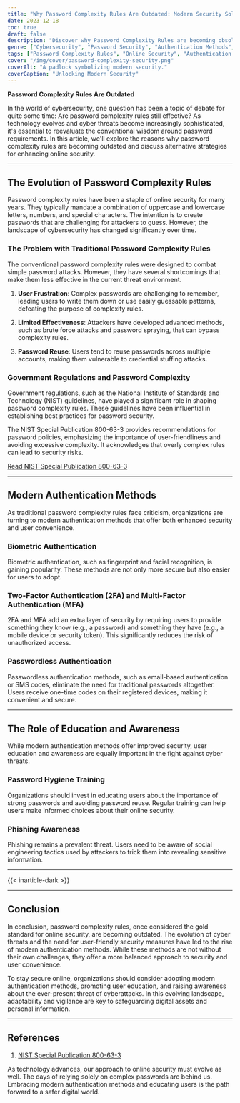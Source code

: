 ```yaml
---
title: "Why Password Complexity Rules Are Outdated: Modern Security Solutions"
date: 2023-12-18
toc: true
draft: false
description: "Discover why Password Complexity Rules are becoming obsolete and explore effortless ways to enhance online security in this informative article."
genre: ["Cybersecurity", "Password Security", "Authentication Methods", "Online Threats", "User Education", "NIST Guidelines", "Modern Authentication", "Phishing Awareness", "Digital Security", "Online Safety"]
tags: ["Password Complexity Rules", "Online Security", "Authentication Methods", "NIST Guidelines", "Cybersecurity", "User Education", "Phishing Awareness", "Password Hygiene", "Two-Factor Authentication", "Biometric Authentication", "Passwordless Authentication", "Password Security", "Digital Security", "User Awareness", "Cyber Threats", "Password Best Practices", "Modern Authentication", "Secure Online Access", "Enhanced Security Measures", "Cyber Defense", "Online Privacy", "Authentication Security", "Online Vulnerabilities", "Cybersecurity Strategies", "Online Threat Landscape", "NIST Recommendations", "User-Friendly Security", "Security Awareness", "Effortless Online Safety", "Cybersecurity Evolution"]
cover: "/img/cover/password-complexity-security.png"
coverAlt: "A padlock symbolizing modern security."
coverCaption: "Unlocking Modern Security"
---
```


**Password Complexity Rules Are Outdated**

In the world of cybersecurity, one question has been a topic of debate for quite some time: Are password complexity rules still effective? As technology evolves and cyber threats become increasingly sophisticated, it's essential to reevaluate the conventional wisdom around password requirements. In this article, we'll explore the reasons why password complexity rules are becoming outdated and discuss alternative strategies for enhancing online security.

______

## The Evolution of Password Complexity Rules

Password complexity rules have been a staple of online security for many years. They typically mandate a combination of uppercase and lowercase letters, numbers, and special characters. The intention is to create passwords that are challenging for attackers to guess. However, the landscape of cybersecurity has changed significantly over time.

### **The Problem with Traditional Password Complexity Rules**

The conventional password complexity rules were designed to combat simple password attacks. However, they have several shortcomings that make them less effective in the current threat environment.

1. **User Frustration**: Complex passwords are challenging to remember, leading users to write them down or use easily guessable patterns, defeating the purpose of complexity rules.

2. **Limited Effectiveness**: Attackers have developed advanced methods, such as brute force attacks and password spraying, that can bypass complexity rules.

3. **Password Reuse**: Users tend to reuse passwords across multiple accounts, making them vulnerable to credential stuffing attacks.

### **Government Regulations and Password Complexity**

Government regulations, such as the National Institute of Standards and Technology (NIST) guidelines, have played a significant role in shaping password complexity rules. These guidelines have been influential in establishing best practices for password security.

The NIST Special Publication 800-63-3 provides recommendations for password policies, emphasizing the importance of user-friendliness and avoiding excessive complexity. It acknowledges that overly complex rules can lead to security risks.

[Read NIST Special Publication 800-63-3](https://nvlpubs.nist.gov/nistpubs/SpecialPublications/NIST.SP.800-63-3.pdf)

______

## Modern Authentication Methods

As traditional password complexity rules face criticism, organizations are turning to modern authentication methods that offer both enhanced security and user convenience.

### **Biometric Authentication**

Biometric authentication, such as fingerprint and facial recognition, is gaining popularity. These methods are not only more secure but also easier for users to adopt.

### **Two-Factor Authentication (2FA) and Multi-Factor Authentication (MFA)**

2FA and MFA add an extra layer of security by requiring users to provide something they know (e.g., a password) and something they have (e.g., a mobile device or security token). This significantly reduces the risk of unauthorized access.

### **Passwordless Authentication**

Passwordless authentication methods, such as email-based authentication or SMS codes, eliminate the need for traditional passwords altogether. Users receive one-time codes on their registered devices, making it convenient and secure.

______

## The Role of Education and Awareness

While modern authentication methods offer improved security, user education and awareness are equally important in the fight against cyber threats.

### **Password Hygiene Training**

Organizations should invest in educating users about the importance of strong passwords and avoiding password reuse. Regular training can help users make informed choices about their online security.

### **Phishing Awareness**

Phishing remains a prevalent threat. Users need to be aware of social engineering tactics used by attackers to trick them into revealing sensitive information.

______
{{< inarticle-dark >}}
______

## Conclusion

In conclusion, password complexity rules, once considered the gold standard for online security, are becoming outdated. The evolution of cyber threats and the need for user-friendly security measures have led to the rise of modern authentication methods. While these methods are not without their own challenges, they offer a more balanced approach to security and user convenience.

To stay secure online, organizations should consider adopting modern authentication methods, promoting user education, and raising awareness about the ever-present threat of cyberattacks. In this evolving landscape, adaptability and vigilance are key to safeguarding digital assets and personal information.

______

## References

1. [NIST Special Publication 800-63-3](https://nvlpubs.nist.gov/nistpubs/SpecialPublications/NIST.SP.800-63-3.pdf)

As technology advances, our approach to online security must evolve as well. The days of relying solely on complex passwords are behind us. Embracing modern authentication methods and educating users is the path forward to a safer digital world.
